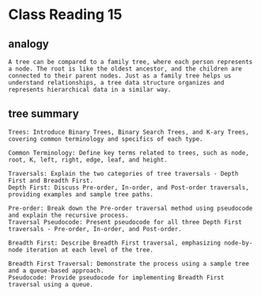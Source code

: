 # Class Reading 15

## analogy

    A tree can be compared to a family tree, where each person represents a node. The root is like the oldest ancestor, and the children are connected to their parent nodes. Just as a family tree helps us understand relationships, a tree data structure organizes and represents hierarchical data in a similar way.
## tree summary 

    Trees: Introduce Binary Trees, Binary Search Trees, and K-ary Trees, covering common terminology and specifics of each type.

    Common Terminology: Define key terms related to trees, such as node, root, K, left, right, edge, leaf, and height.

    Traversals: Explain the two categories of tree traversals - Depth First and Breadth First.
    Depth First: Discuss Pre-order, In-order, and Post-order traversals, providing examples and sample tree paths.

    Pre-order: Break down the Pre-order traversal method using pseudocode and explain the recursive process.
    Traversal Pseudocode: Present pseudocode for all three Depth First traversals - Pre-order, In-order, and Post-order.

    Breadth First: Describe Breadth First traversal, emphasizing node-by-node iteration at each level of the tree.
    
    Breadth First Traversal: Demonstrate the process using a sample tree and a queue-based approach.
    Pseudocode: Provide pseudocode for implementing Breadth First traversal using a queue.